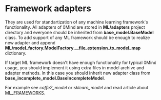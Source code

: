 # Framework adapters
They are used for standartization of any machine learning framework's functionality.
All adapters of 0Mind are stored in **ML/adapters** project directory and everyone
should be inherited from **base_model.BaseModel** class.
To add support of any ML framework should be enough to realize new adapter and append **ML/model_factory.ModelFactory.__file_extension_to_model_map** dictionary.

If target ML framework doesn't have enough functionality for typical 0Mind usage,
you should implement it using extra files in model archive and adapter methods.
In this case you should inherit new adapter class from **base_incomplete_model.BaseIncompleteModel**.

For example see *caffe2_model* or *sklearn_model* and read article about [ML_FRAMEWORKS](ML_FRAMEWORKS.MD).